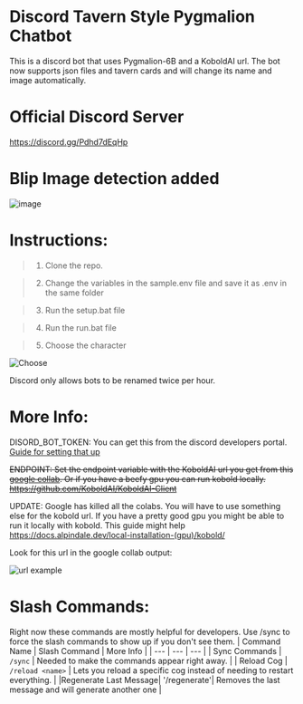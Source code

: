 # Discord Tavern Style Pygmalion Chatbot
This is a discord bot that uses Pygmalion-6B and a KoboldAI url. The bot now supports json files and tavern cards and will change its name and image automatically.

# Official Discord Server
https://discord.gg/Pdhd7dEqHp

# Blip Image detection added
![image](https://i.imgur.com/VPzquLol.png)


# Instructions: 
>1. Clone the repo.

>2. Change the variables in the sample.env file and save it as .env in the same folder

>3. Run the setup.bat file

>4. Run the run.bat file

>5. Choose the character

![Choose](https://i.imgur.com/qY6ZpB8.png)

Discord only allows bots to be renamed twice per hour.


# More Info: 

DISORD_BOT_TOKEN: You can get this from the discord developers portal. [Guide for setting that up](https://rentry.org/discordbotguide)

~~ENDPOINT: Set the endpoint variable with the KoboldAI url you get from this [google collab](https://colab.research.google.com/drive/1ZvYq4GmjfsyIkcTQcrBhSFXs8vQLLMAS). Or if you have a beefy gpu you can run kobold locally. https://github.com/KoboldAI/KoboldAI-Client~~

UPDATE: Google has killed all the colabs. You will have to use something else for the kobold url. If you have a pretty good gpu you might be able to run it locally with kobold. This guide might help https://docs.alpindale.dev/local-installation-(gpu)/kobold/

Look for this url in the google collab output:

![url example](https://raytracing-benchmarks.are-really.cool/5utGhMj.png)

# Slash Commands: 
Right now these commands are mostly helpful for developers. Use /sync to force the slash commands to show up if you don't see them.
| Command Name   | Slash Command    | More Info                                                                               |
| ---            | ---              | ---                                                                                     |
| Sync Commands  | `/sync`          | Needed to make the commands appear right away.                                         |
| Reload Cog     | `/reload <name>` | Lets you reload a specific cog instead of needing to restart everything.               |
|Regenerate Last Message| '/regenerate'| Removes the last message and will generate another one |
